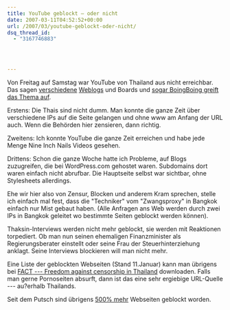 ```yaml
---
title: YouTube geblockt – oder nicht
date: 2007-03-11T04:52:52+00:00
url: /2007/03/youtube-geblockt-oder-nicht/
dsq_thread_id:
  - "3167746883"




---
```

Von Freitag auf Samstag war YouTube von Thailand aus nicht erreichbar. Das sagen [verschiedene][1] [Weblogs][2] und Boards und [sogar BoingBoing greift das Thema auf][3].

Erstens: Die Thais sind nicht dumm. Man konnte die ganze Zeit über verschiedene IPs auf die Seite gelangen und ohne www am Anfang der <span class="caps">URL</span> auch. Wenn die Behörden hier zensieren, dann richtig.

Zweitens: Ich konnte YouTube die ganze Zeit erreichen und habe jede Menge Nine Inch Nails Videos gesehen.

Drittens: Schon die ganze Woche hatte ich Probleme, auf Blogs zuzugreifen, die bei WordPress.com gehostet waren. Subdomains dort waren einfach nicht abrufbar. Die Hauptseite selbst war sichtbar, ohne Stylesheets allerdings.

Ehe wir hier also von Zensur, Blocken und anderem Kram sprechen, stelle ich einfach mal fest, dass die "Techniker" vom "Zwangsproxy" in Bangkok einfach nur Mist gebaut haben. (Alle Anfragen ans Web werden durch zwei IPs in Bangkok geleitet wo bestimmte Seiten geblockt werden können).

Thaksin-Interviews werden nicht mehr geblockt, sie werden mit Reaktionen torpediert. Ob man nun seinen ehemaligen Finanzminister als Regierungsberater einstellt oder seine Frau der Steuerhinterziehung anklagt. Seine Interviews blockieren will man nicht mehr.

Eine Liste der geblockten Webseiten (Stand 11.Januar) kann man übrigens bei [<span class="caps">FACT</span> --- Freedom against censorship in Thailand][4] downloaden. Falls man gerne Pornoseiten absurft, dann ist das eine sehr ergiebige <span class="caps">URL</span>-Quelle --- au?erhalb Thailands.

Seit dem Putsch sind übrigens [500% mehr][5] Webseiten geblockt worden.

 [1]: http://www.globalvoicesonline.org/2007/03/11/youtube-blocked-and-unblocked-in-thailand/
 [2]: http://2bangkok.com/blockedyoutube.shtml
 [3]: http://www.boingboing.net/2007/03/09/youtube_blocked_in_t.html
 [4]: http://facthai.wordpress.com/2007/03/04/block-by-number/
 [5]: http://facthai.wordpress.com/2007/01/15/thai-website-censorship-jumps-by-more-than-500-since-coup/
